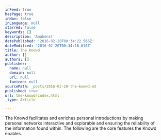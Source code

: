 ```yaml
---
inFeed: true
hasPage: true
inNav: false
inLanguage: null
starred: false
keywords: []
description: 'Awakens!'
datePublished: '2016-02-20T00:34:22.566Z'
dateModified: '2016-02-20T00:34:16.616Z'
title: The Knowd
author: []
authors: []
publisher:
  name: null
  domain: null
  url: null
  favicon: null
sourcePath: _posts/2016-02-20-the-knowd.md
published: true
url: the-knowd/index.html
_type: Article

---
```

The Knowd facilitates and enriches personal introductions by
making personal networks interactive and explorable and ensuring the
reliability of the information found within. The following are the core
features the Knowd enables.